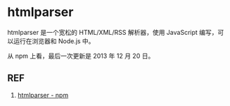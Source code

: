 # htmlparser

htmlparser 是一个宽松的 HTML/XML/RSS 解析器，使用 JavaScript 编写，可以运行在浏览器和 Node.js 中。

从 npm 上看，最后一次更新是 2013 年 12 月 20 日。

## REF

1. [htmlparser - npm](https://www.npmjs.com/package/htmlparser)
